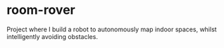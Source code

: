 # room-rover
Project where I build a robot to autonomously map indoor spaces, whilst intelligently avoiding obstacles.
